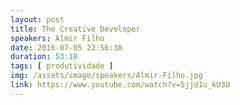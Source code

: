 ```yaml
---
layout: post
title: The Creative Developer
speakers: Almir Filho
date: 2016-07-05 22:56:38
duration: 53:18
tags: [ produtividade ]
img: /assets/image/speakers/Almir-Filho.jpg
link: https://www.youtube.com/watch?v=5jjd1u_kU3U
---
```

